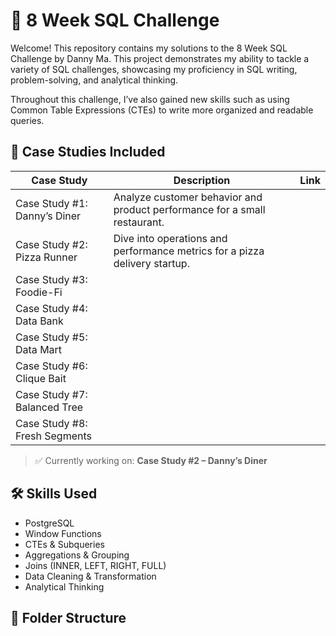 # 🍜 8 Week SQL Challenge

Welcome! This repository contains my solutions to the 8 Week SQL Challenge by Danny Ma. This project demonstrates my ability to tackle a variety of SQL challenges, showcasing my proficiency in SQL writing, problem-solving, and analytical thinking. 

Throughout this challenge, I’ve also gained new skills such as using Common Table Expressions (CTEs) to write more organized and readable queries.

## 📁 Case Studies Included

| Case Study | Description | Link |
|------------|-------------|-------------|
|Case Study #1: Danny’s Diner | Analyze customer behavior and product performance for a small restaurant. ||
|Case Study #2: Pizza Runner | Dive into operations and performance metrics for a pizza delivery startup. ||
|Case Study #3: Foodie-Fi |||
|Case Study #4: Data Bank |||
|Case Study #5: Data Mart |||
|Case Study #6: Clique Bait |||
|Case Study #7: Balanced Tree |||
|Case Study #8: Fresh Segments |||

> ✅ Currently working on: **Case Study #2 – Danny’s Diner**

## 🛠️ Skills Used

- PostgreSQL
- Window Functions
- CTEs & Subqueries
- Aggregations & Grouping
- Joins (INNER, LEFT, RIGHT, FULL)
- Data Cleaning & Transformation
- Analytical Thinking

## 📂 Folder Structure

